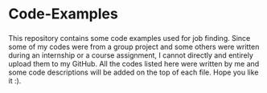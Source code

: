 # Code-Examples
###
This repository contains some code examples used for job finding. Since some of my codes were from a group project and some others were written during an internship or a course assignment, I cannot directly and entirely upload them to my GitHub.
All the codes listed here were written by me and some code descriptions will be added on the top of each file. Hope you like it :).
